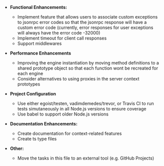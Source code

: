 - **Functional Enhancements:**
	- Implement feature that allows users to associate custom exceptions to jsonrpc error codes so that the jsonrpc
		response will have a custom error code
		(currently, error responses for user exceptions will always have the error code -32000)
	- Implement timeout for client call responses
	- Support middlewares
	
- **Performance Enhancements**
	- Improving the engine instantiation by moving method definitions to a shared prototype object so that each function
		wont be recreated for each engine
	- Consider alternatives to using proxies in the server context prototypes

- **Project Configuration**
	- Use either egoist/testen, vadimdemedes/trevor, or Travis CI to run tests simutaneously in all Node.js versions to
		ensure coverage
	- Use babel to support older Node.js versions

- **Documentation Enhancements:**
	- Create documentation for context-related features
	- Create ts type files

- **Other:**
	- Move the tasks in this file to an external tool (e.g. GitHub Projects)
